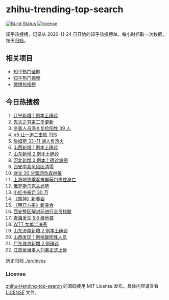 # zhihu-trending-top-search

[![Build Status](https://github.com/justjavac/zhihu-trending-top-search/workflows/ci/badge.svg?branch=main)](https://github.com/justjavac/zhihu-trending-top-search/actions)
[![license](https://img.shields.io/github/license/justjavac/zhihu-trending-top-search)](https://github.com/justjavac/zhihu-trending-top-search/blob/main/LICENSE)

知乎热搜榜，记录从 2020-11-24 日开始的知乎热搜榜单。每小时抓取一次数据，按天[归档](./archives)。

## 相关项目

- [知乎热门话题](https://github.com/justjavac/zhihu-trending-hot-questions)
- [知乎热门视频](https://github.com/justjavac/zhihu-trending-hot-video)
- [微博热搜榜](https://github.com/justjavac/weibo-trending-hot-search)

## 今日热搜榜

<!-- BEGIN -->
<!-- 最后更新时间 Tue Jan 25 2022 17:48:14 GMT+0800 (China Standard Time) -->

1. [辽宁新增 1 例本土确诊](https://www.zhihu.com/search?q=辽宁新增)
1. [鬼灭之刃第二季更新](https://www.zhihu.com/search?q=鬼灭之刃)
1. [冬奥人员海关复检阳性 39 人](https://www.zhihu.com/search?q=冬奥人员复检阳性)
1. [V5 让一追二击败 TES](https://www.zhihu.com/search?q=tes)
1. [詹姆斯 33+11 湖人负热火](https://www.zhihu.com/search?q=湖人)
1. [山西新增 1 例本土确诊](https://www.zhihu.com/search?q=山西新增)
1. [山东新增 2 例本土确诊](https://www.zhihu.com/search?q=山东新增)
1. [河北新增 2 例本土确诊病例](https://www.zhihu.com/search?q=河北新增)
1. [西安中高风险区清零](https://www.zhihu.com/search?q=西安清零)
1. [欧文 30 分篮网负森林狼](https://www.zhihu.com/search?q=篮网)
1. [上海地铁乘客被屏蔽门夹住身亡](https://www.zhihu.com/search?q=上海地铁)
1. [俄罗斯乌克兰局势](https://www.zhihu.com/search?q=俄罗斯乌克兰)
1. [小红书被罚 30 万](https://www.zhihu.com/search?q=小红书)
1. [《原神》新春会](https://www.zhihu.com/search?q=原神)
1. [《明日方舟》新春会](https://www.zhihu.com/search?q=明日方舟)
1. [西安整区解封前进行全员核酸](https://www.zhihu.com/search?q=西安解封)
1. [青海发生 5.8 级地震](https://www.zhihu.com/search?q=青海地震)
1. [WTT 女单半决赛](https://www.zhihu.com/search?q=wtt)
1. [山东济南新增 2 例本土确诊](https://www.zhihu.com/search?q=山东疫情)
1. [山西发现 1 例核酸阳性人员](https://www.zhihu.com/search?q=山西疫情)
1. [广东珠海新增 2 例确诊](https://www.zhihu.com/search?q=广东疫情)
1. [江歌案当事人刘鑫正式上诉](https://www.zhihu.com/search?q=刘鑫正式上诉)

<!-- END -->

历史归档 [./archives](./archives)

### License

[zhihu-trending-top-search](https://github.com/justjavac/zhihu-trending-top-search)
的源码使用 MIT License 发布。具体内容请查看 [LICENSE](./LICENSE) 文件。
